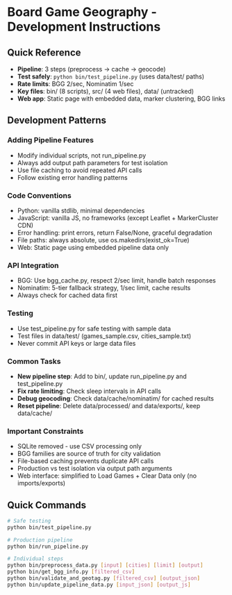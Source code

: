 # Board Game Geography - Development Instructions

## Quick Reference
- **Pipeline**: 3 steps (preprocess → cache → geocode)
- **Test safely**: `python bin/test_pipeline.py` (uses data/test/ paths)
- **Rate limits**: BGG 2/sec, Nominatim 1/sec
- **Key files**: bin/ (8 scripts), src/ (4 web files), data/ (untracked)
- **Web app**: Static page with embedded data, marker clustering, BGG links

## Development Patterns

### Adding Pipeline Features
- Modify individual scripts, not run_pipeline.py
- Always add output path parameters for test isolation
- Use file caching to avoid repeated API calls
- Follow existing error handling patterns

### Code Conventions
- Python: vanilla stdlib, minimal dependencies
- JavaScript: vanilla JS, no frameworks (except Leaflet + MarkerCluster CDN)
- Error handling: print errors, return False/None, graceful degradation
- File paths: always absolute, use os.makedirs(exist_ok=True)
- Web: Static page using embedded pipeline data only

### API Integration
- BGG: Use bgg_cache.py, respect 2/sec limit, handle batch responses
- Nominatim: 5-tier fallback strategy, 1/sec limit, cache results
- Always check for cached data first

### Testing
- Use test_pipeline.py for safe testing with sample data
- Test files in data/test/ (games_sample.csv, cities_sample.txt)
- Never commit API keys or large data files

### Common Tasks
- **New pipeline step**: Add to bin/, update run_pipeline.py and test_pipeline.py
- **Fix rate limiting**: Check sleep intervals in API calls
- **Debug geocoding**: Check data/cache/nominatim/ for cached results
- **Reset pipeline**: Delete data/processed/ and data/exports/, keep data/cache/

### Important Constraints
- SQLite removed - use CSV processing only
- BGG families are source of truth for city validation
- File-based caching prevents duplicate API calls
- Production vs test isolation via output path arguments
- Web interface: simplified to Load Games + Clear Data only (no imports/exports)

## Quick Commands
```bash
# Safe testing
python bin/test_pipeline.py

# Production pipeline
python bin/run_pipeline.py

# Individual steps
python bin/preprocess_data.py [input] [cities] [limit] [output]
python bin/get_bgg_info.py [filtered_csv]
python bin/validate_and_geotag.py [filtered_csv] [output_json]
python bin/update_pipeline_data.py [input_json] [output_js]